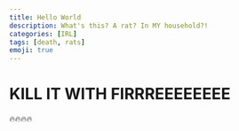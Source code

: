 ```yaml
---
title: Hello World
description: What's this? A rat? In MY household?!
categories: [IRL]
tags: [death, rats]
emoji: true
---
```


# KILL IT WITH FIRRREEEEEEEE
:fire::fire::fire::fire:
